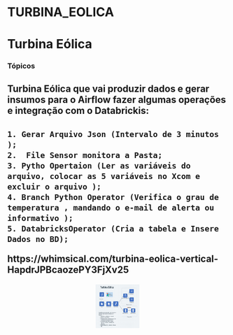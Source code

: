 # TURBINA_EOLICA
<h1>Turbina Eólica</h1> 

### Tópicos 

<h2>Turbina Eólica que vai produzir dados e gerar insumos para o Airflow fazer algumas operações  e integração com o Databrickis:<h2>

    1. Gerar Arquivo Json (Intervalo de 3 minutos );
    2.  File Sensor monitora a Pasta;
    3. Pytho Opertaion (Ler as variáveis do arquivo, colocar as 5 variáveis no Xcom e excluir o arquivo );
    4. Branch Python Operator (Verifica o grau de temperatura , mandando o e-mail de alerta ou informativo );
    5. DatabricksOperator (Cria a tabela e Insere Dados no BD);
    
    
  <link>https://whimsical.com/turbina-eolica-vertical-HapdrJPBcaozePY3FjXv25</link>
  <p align="center"   width="100" height="100">
 <img src="src/assets/to_readme/TURBINA_EOLICA.png" alt="centered image" width="100" height="100"> 
  </p>
    
